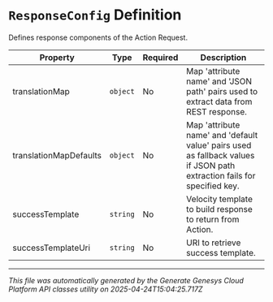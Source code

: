 # `ResponseConfig` Definition

Defines response components of the Action Request.

| Property | Type | Required | Description |
|----------|------|----------|-------------|
| translationMap | `object` | No | Map 'attribute name' and 'JSON path' pairs used to extract data from REST response. |
| translationMapDefaults | `object` | No | Map 'attribute name' and 'default value' pairs used as fallback values if JSON path extraction fails for specified key. |
| successTemplate | `string` | No | Velocity template to build response to return from Action. |
| successTemplateUri | `string` | No | URI to retrieve success template. |

---

*This file was automatically generated by the Generate Genesys Cloud Platform API classes utility on 2025-04-24T15:04:25.717Z*